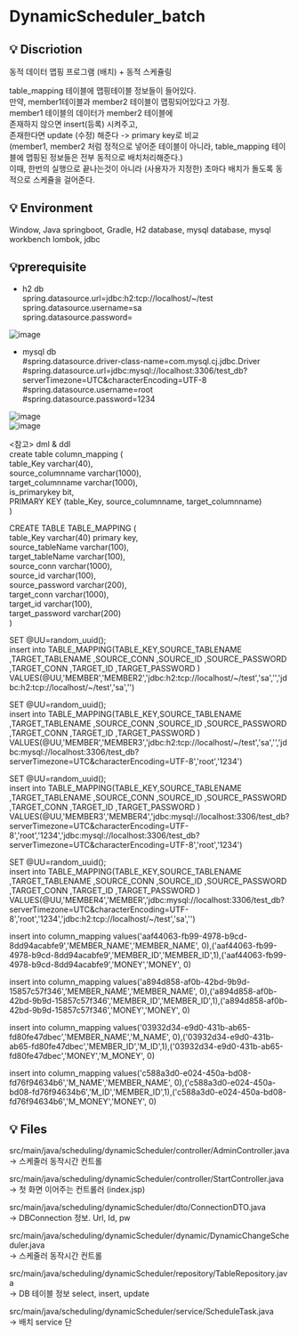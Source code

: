 # DynamicScheduler_batch

## 💡 Discriotion
동적 데이터 맵핑 프로그램 (배치) + 동적 스케쥴링

table_mapping 테이블에 맵핑테이블 정보들이 들어있다.\
만약, member1테이블과 member2 테이블이 맵핑되어있다고 가정.\
member1 테이블의 데이터가 member2 테이블에 \
존재하지 않으면 insert(등록) 시켜주고,\
존재한다면 update (수정) 해준다 -> primary key로 비교\
(member1, member2 처럼 정적으로 넣어준 테이블이 아니라, table_mapping 테이블에 맵핑된 정보들은 전부 동적으로 배치처리해준다.)\
이때, 한번의 실행으로 끝나는것이 아니라 (사용자가 지정한) 초마다 배치가 돌도록 동적으로 스케쥴을 걸어준다.

## 💡 Environment
Window,
Java springboot,
Gradle,
H2 database, mysql database, mysql workbench
lombok, jdbc


## 💡prerequisite
- h2 db \
spring.datasource.url=jdbc:h2:tcp://localhost/~/test \
spring.datasource.username=sa \
spring.datasource.password=

![image](https://user-images.githubusercontent.com/77472180/165682729-ab3a8b6e-e969-47d7-9091-a10b6314f85b.png)


- mysql db \
#spring.datasource.driver-class-name=com.mysql.cj.jdbc.Driver \
#spring.datasource.url=jdbc:mysql://localhost:3306/test_db?serverTimezone=UTC&characterEncoding=UTF-8 \
#spring.datasource.username=root \
#spring.datasource.password=1234

![image](https://user-images.githubusercontent.com/77472180/165682841-6bccd73d-892c-48e8-9be6-14bcaa4c2377.png) \
![image](https://user-images.githubusercontent.com/77472180/165682888-2356ba23-3dd8-4d22-b66c-fdaf3234733b.png)

<참고> dml & ddl \
create table column_mapping ( \
table_Key varchar(40), \
source_columnname varchar(1000), \
target_columnname varchar(1000), \
is_primarykey bit, \
PRIMARY KEY (table_Key, source_columnname, target_columnname) \
)

CREATE TABLE TABLE_MAPPING ( \
table_Key varchar(40) primary key, \
source_tableName varchar(100), \
target_tableName varchar(100), \
source_conn varchar(1000), \
source_id varchar(100), \
source_password varchar(200), \
target_conn varchar(1000), \
target_id varchar(100), \
target_password varchar(200) \
)

SET @UU=random_uuid(); \
insert into TABLE_MAPPING(TABLE_KEY,SOURCE_TABLENAME ,TARGET_TABLENAME ,SOURCE_CONN ,SOURCE_ID ,SOURCE_PASSWORD ,TARGET_CONN ,TARGET_ID ,TARGET_PASSWORD ) VALUES(@UU,'MEMBER','MEMBER2','jdbc:h2:tcp://localhost/\~/test','sa','','jdbc:h2:tcp://localhost/~/test','sa','')

SET @UU=random_uuid(); \
insert into TABLE_MAPPING(TABLE_KEY,SOURCE_TABLENAME ,TARGET_TABLENAME ,SOURCE_CONN ,SOURCE_ID ,SOURCE_PASSWORD ,TARGET_CONN ,TARGET_ID ,TARGET_PASSWORD ) VALUES(@UU,'MEMBER','MEMBER3','jdbc:h2:tcp://localhost/~/test','sa','','jdbc:mysql://localhost:3306/test_db?serverTimezone=UTC&characterEncoding=UTF-8','root','1234')

SET @UU=random_uuid(); \
insert into TABLE_MAPPING(TABLE_KEY,SOURCE_TABLENAME ,TARGET_TABLENAME ,SOURCE_CONN ,SOURCE_ID ,SOURCE_PASSWORD ,TARGET_CONN ,TARGET_ID ,TARGET_PASSWORD ) VALUES(@UU,'MEMBER3','MEMBER4','jdbc:mysql://localhost:3306/test_db?serverTimezone=UTC&characterEncoding=UTF-8','root','1234','jdbc:mysql://localhost:3306/test_db?serverTimezone=UTC&characterEncoding=UTF-8','root','1234')

SET @UU=random_uuid(); \
insert into TABLE_MAPPING(TABLE_KEY,SOURCE_TABLENAME ,TARGET_TABLENAME ,SOURCE_CONN ,SOURCE_ID ,SOURCE_PASSWORD ,TARGET_CONN ,TARGET_ID ,TARGET_PASSWORD ) VALUES(@UU,'MEMBER4','MEMBER','jdbc:mysql://localhost:3306/test_db?serverTimezone=UTC&characterEncoding=UTF-8','root','1234','jdbc:h2:tcp://localhost/~/test','sa','')

insert into column_mapping values('aaf44063-fb99-4978-b9cd-8dd94acabfe9','MEMBER_NAME','MEMBER_NAME', 0),('aaf44063-fb99-4978-b9cd-8dd94acabfe9','MEMBER_ID','MEMBER_ID',1),('aaf44063-fb99-4978-b9cd-8dd94acabfe9','MONEY','MONEY', 0)

insert into column_mapping values('a894d858-af0b-42bd-9b9d-15857c57f346','MEMBER_NAME','MEMBER_NAME', 0),('a894d858-af0b-42bd-9b9d-15857c57f346','MEMBER_ID','MEMBER_ID',1),('a894d858-af0b-42bd-9b9d-15857c57f346','MONEY','MONEY', 0)

insert into column_mapping values('03932d34-e9d0-431b-ab65-fd80fe47dbec','MEMBER_NAME','M_NAME', 0),('03932d34-e9d0-431b-ab65-fd80fe47dbec','MEMBER_ID','M_ID',1),('03932d34-e9d0-431b-ab65-fd80fe47dbec','MONEY','M_MONEY', 0)

insert into column_mapping values('c588a3d0-e024-450a-bd08-fd76f94634b6','M_NAME','MEMBER_NAME', 0),('c588a3d0-e024-450a-bd08-fd76f94634b6','M_ID','MEMBER_ID',1),('c588a3d0-e024-450a-bd08-fd76f94634b6','M_MONEY','MONEY', 0)


## 💡 Files
src/main/java/scheduling/dynamicScheduler/controller/AdminController.java \
-> 스케줄러 동작시간 컨트롤 

src/main/java/scheduling/dynamicScheduler/controller/StartController.java \
-> 첫 화면 이어주는 컨트롤러 (index.jsp)

src/main/java/scheduling/dynamicScheduler/dto/ConnectionDTO.java \
-> DBConnection 정보. Url, Id, pw

src/main/java/scheduling/dynamicScheduler/dynamic/DynamicChangeScheduler.java \
-> 스케줄러 동작시간 컨트롤

src/main/java/scheduling/dynamicScheduler/repository/TableRepository.java \
-> DB 테이블 정보 select, insert, update

src/main/java/scheduling/dynamicScheduler/service/ScheduleTask.java \
-> 배치 service 단


